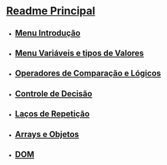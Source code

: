 

# [Readme Principal](../README.md)

- ## [Menu Introdução](introducao/menu-introducao.md)

- ## [Menu Variáveis e tipos de Valores](variaveis_tipos-valores/menu_variaveis-valores.md)

- ## [Operadores de Comparação e Lógicos](operadores-comparacao-logicos/menu-operadores_logicos_comparacao.md)

- ## [Controle de Decisão](Controle-decisao/menu_controle-decisao.md)

- ## [Laços de Repetição](Lacos-Repeticao/menu_lacos-repeticao.md)

- ## [Arrays e Objetos](Arrays-Objetos/menu_arrays-objetos.md)

- ## [DOM](DOM/menu-dom.md)